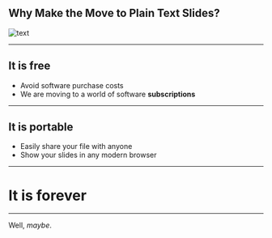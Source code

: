 ## Why Make the Move to Plain Text Slides?

![text](http://huginn.net/profhacker/revealjs/images/text.jpg)

---

## It is free

* Avoid software purchase costs
* We are moving to a world of software **subscriptions**

---

## It is portable

* Easily share your file with anyone
* Show your slides in any modern browser

---

# It is forever

---

Well, *maybe*.





